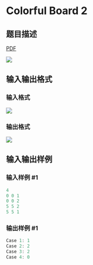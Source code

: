 # Colorful Board 2

## 题目描述

[problemUrl]: https://uva.onlinejudge.org/index.php?option=com_onlinejudge&Itemid=8&category=117&page=show_problem&problem=2898

[PDF](https://uva.onlinejudge.org/external/117/p11798.pdf)

![](https://cdn.luogu.com.cn/upload/vjudge_pic/UVA11798/75588295b99878e839da27a90b1556b055b3be8f.png)

## 输入输出格式

### 输入格式

![](https://cdn.luogu.com.cn/upload/vjudge_pic/UVA11798/87086ff83be5b573dcb9ca8976b4d84626ff1400.png)

### 输出格式

![](https://cdn.luogu.com.cn/upload/vjudge_pic/UVA11798/28f5f0dedb40767a61cd1da0298746d02fcdae92.png)

## 输入输出样例

### 输入样例 #1

```cpp
4
0 0 1
0 0 2
5 5 2
5 5 1
```


### 输出样例 #1

```cpp
Case 1: 1
Case 2: 2
Case 3: 2
Case 4: 0
```


